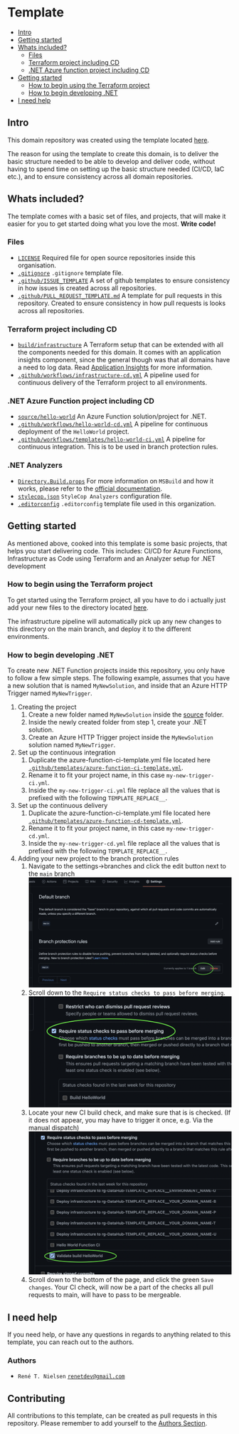 # Template

- [Intro](#intro)
- [Getting started](#getting-started)
- [Whats included?](#whats-included)
    - [Files](#files)
    - [Terraform project including CD](#terraform-project-including-cd)
    - [.NET Azure function project including CD](#.net-azure-function-project-including-cd)
- [Getting started](#getting-started)
    - [How to begin using the Terraform project](#how-to-begin-using-the-terraform-project)
    - [How to begin developing .NET](#how-to-begin-developing-net)
- [I need help](#i-need-help)

## Intro

This domain repository was created using the template located [here](https://github.com/Energinet-DataHub/geh-domain-template-repository).

The reason for using the template to create this domain, is to deliver the basic structure needed to be able to develop and deliver code, without having to spend time on setting up the basic structure needed (CI/CD, IaC etc.), and to ensure consistency across all domain repositories.

## Whats included?

The template comes with a basic set of files, and projects, that will make it easier for you to get started doing what you love the most. **Write code!**

### Files

- [`LICENSE`](../../LICENSE) Required file for open source repositories inside this organisation.
- [`.gitignore`](../../.gitignore) `.gitignore` template file.
- [`.github/ISSUE_TEMPLATE`](../../.github/ISSUE_TEMPLATE) A set of github templates to ensure consistency in how issues is created across all repositories.
- [`.github/PULL_REQUEST_TEMPLATE.md`](../../.github/PULL_REQUEST_TEMPLATE.md) A template for pull requests in this repository. Created to ensure consistency in how pull requests is looks across all repositories.

### Terraform project including CD

- [`build/infrastructure`](../../build/infrastructure) A Terraform setup that can be extended with all the components needed for this domain. It comes with an application insights component, since the general though was that all domains have a need to log data. Read [Application Insights](https://docs.microsoft.com/en-us/azure/azure-monitor/app/app-insights-overview) for more information.
- [`.github/workflows/infrastructure-cd.yml`](../../.github/workflows/infrastructure-cd.yml) A pipeline used for continuous delivery of the Terraform project to all environments.

### .NET Azure Function project including CD

- [`source/hello-world`](../../source/hello-world) An Azure Function solution/project for .NET.
- [`.github/workflows/hello-world-cd.yml`](../../.github/workflows/hello-world-cd.yml) A pipeline for continuous deployment of the `HelloWorld` project.
- [`.github/workflows/templates/hello-world-ci.yml`](../../.github/workflows/hello-world-ci.yml) A pipeline for continuous integration. This is to be used in branch protection rules.

### .NET Analyzers

- [`Directory.Build.props`](../../Directory.Build.props) For more information on `MSBuild` and how it works, please refer to the [official documentation](https://docs.microsoft.com/en-us/visualstudio/msbuild/customize-your-build?view=vs-2019#directorybuildprops-and-directorybuildtargets).
- [`stylecop.json`](../../stylecop.json) `StyleCop Analyzers` configuration file.
- [`.editorconfig`](../../.editorconfig) `.editorconfig` template file used in this organization.

## Getting started

As mentioned above, cooked into this template is some basic projects, that helps you start delivering code.
This includes: CI/CD for Azure Functions, Infrastructure as Code using Terraform and an Analyzer setup for .NET development

### How to begin using the Terraform project

To get started using the Terraform project, all you have to do i actually just add your new files to the directory located [here](../../build/infrastructure).

The infrastructure pipeline will automatically pick up any new changes to this directory on the main branch, and deploy it to the different environments.

### How to begin developing .NET

To create new .NET Function projects inside this repository, you only have to follow a few simple steps.
The following example, assumes that you have a new solution that is named `MyNewSolution`, and inside that an Azure HTTP Trigger named `MyNewTrigger`.

1. Creating the project
    1. Create a new folder named `MyNewSolution` inside the [source](../../source) folder.
    2. Inside the newly created folder from step 1, create your .NET solution.
    3. Create an Azure HTTP Trigger project inside the `MyNewSolution` solution named `MyNewTrigger`.
2. Set up the continuous integration
    1. Duplicate the azure-function-ci-template.yml file located here [`.github/templates/azure-function-ci-template.yml`](../../.github/templates/azure-function-ci-template.yml).
    2. Rename it to fit your project name, in this case `my-new-trigger-ci.yml`.
    3. Inside the `my-new-trigger-ci.yml` file replace all the values that is prefixed with the following `TEMPLATE_REPLACE__`.
3. Set up the continuous delivery
    1. Duplicate the azure-function-ci-template.yml file located here [`.github/templates/azure-function-cd-template.yml`](../../.github/templates/azure-function-cd-template.yml).
    2. Rename it to fit your project name, in this case `my-new-trigger-cd.yml`.
    3. Inside the `my-new-trigger-cd.yml` file replace all the values that is prefixed with the following `TEMPLATE_REPLACE__`.
4. Adding your new project to the branch protection rules
    1. Navigate to the settings->branches and click the edit button next to the `main` branch
    ![Step 1](./branch-protection-rules-edit-1.png)
    2. Scroll down to the `Require status checks to pass before merging`.
    ![Step 2](./branch-protection-rules-edit-2.png)
    3. Locate your new CI build check, and make sure that is is checked.
    (If it does not appear, you may have to trigger it once, e.g. Via the manual dispatch)
    ![Step 3](./branch-protection-rules-edit-3.png)
    4. Scroll down to the bottom of the page, and click the green `Save changes`. Your CI check, will now be a part of the checks all pull requests to main, will have to pass to be mergeable.

## I need help

If you need help, or have any questions in regards to anything related to this template, you can reach out to the authors.

### Authors

- `René T. Nielsen` [`renetdev@gmail.com`](mailto:renetdev@gmail.com)

## Contributing

All contributions to this template, can be created as pull requests in this repository.
Please remember to add yourself to the [Authors Section](#authors).
